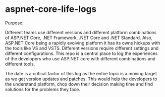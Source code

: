 # aspnet-core-life-logs
Purpose:

Different teams use different versions and different platform combinations of ASP.NET Core, .NET Framework, .NET Core and .NET Standard. Also, ASP.NET Core being a rapidly evolving platform it has its owns hickups with the tools like VS and VSTS. Different versions require different settings and different configurations. This repo is a central place to log the experiences of the developers who use ASP.NET core with different combinations and different tools. 

The date is a critical factor of this log as the entire topic is a moving target as we get version updates and patches. This would help the developers to the understand platform, chop down their decision making time and find solutions for the problems they face.
